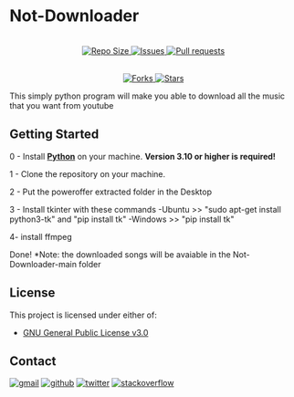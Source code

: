 # Not-Downloader

<p align="center">
  <br>
  <a href="https://github.com/archnotwindows/Not-Downloader/">
    <img alt="Repo Size" src="https://img.shields.io/github/repo-size/archnotwindows/Not-Downloader?logo=github">
  </a>
  <a href="https://github.com/archnotwindows/Not-Downloader/issues">
    <img alt="Issues" src="https://img.shields.io/github/issues/archnotwindows/Not-Downloader?logo=github">
  </a>
  <a href="https://github.com/archnotwindows/Not-Downloader/pulls">
    <img alt="Pull requests" src="https://img.shields.io/github/issues-pr/archnotwindows/Not-Downloader?logo=github">
  </a>
</p>
<p align="center">
  <br>
  <a href="https://github.com/archnotwindows/Not-Downloader/fork">
    <img alt="Forks" src="https://img.shields.io/github/forks/archnotwindows/Not-Downloader?logo=github">
  </a>
  <a href="https://img.shields.io/github/stars/archnotwindows/Not-Downloader">
    <img alt="Stars" src="https://img.shields.io/github/stars/archnotwindows/Not-Downloader?logo=github">
  </a>

This simply python program will make you able to download all the music that you want from youtube

## Getting Started
  
0 - Install **[Python](https://python.org)** on your machine. **Version 3.10 or higher is required!**
  
1 - Clone the repository on your machine.
  
2 - Put the poweroffer extracted folder in the Desktop
  
3 - Install tkinter with these commands 
     -Ubuntu >> "sudo apt-get install python3-tk" and "pip install tk"
     -Windows >> "pip install tk"
     
4- install ffmpeg

Done!
*Note: the downloaded songs will be avaiable in the Not-Downloader-main folder

## License

This project is licensed under either of:
- [GNU General Public License v3.0](https://www.gnu.org/licenses/gpl-3.0.html)

## Contact

[![gmail](https://img.shields.io/badge/Gmail-D14836?style=for-the-badge&logo=Gmail&logoColor=white)](mailto:lorenzo020406@gmail.com)
[![github](https://img.shields.io/badge/GitHub-000000?style=for-the-badge&logo=GitHub&logoColor=white)](https://github.com/archnotwindows)
[![twitter](https://img.shields.io/badge/Twitter-007fff?style=for-the-badge&logo=twitter&logoColor=white)](https://twitter.com/Lollopro59_)
[![stackoverflow](https://img.shields.io/badge/StackOverFlow-FF8000?style=for-the-badge&logo=stackoverflow&logoColor=white)](https://stackoverflow.com/users/19628082/archnotwindows)
